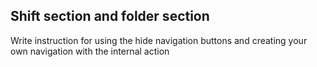 ## Shift section and folder section 
Write instruction for using the hide navigation buttons and creating your own navigation with the internal action 


